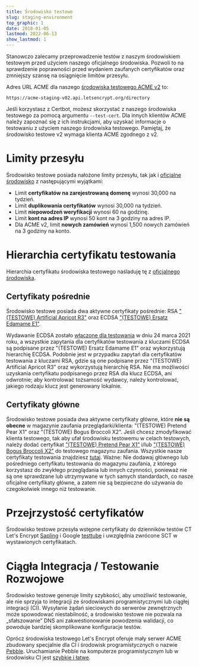 ```yaml
---
title: Środowisko testowe
slug: staging-environment
top_graphic: 1
date: 2018-01-05
lastmod: 2022-06-13
show_lastmod: 1
---
```



Stanowczo zalecamy przeprowadzenie testów z naszym środowiskiem testowym przed użyciem naszego oficjalnego środowiska. Pozwoli to na sprawdzenie poprawności przed wydaniem zaufanych certyfikatów oraz zmniejszy szansę na osiągnięcie limitów przesyłu.

Adres URL ACME dla naszego [środowiska testowego ACME v2](https://community.letsencrypt.org/t/staging-endpoint-for-acme-v2/49605) to:

`https://acme-staging-v02.api.letsencrypt.org/directory`

Jeśli korzystasz z Certbot, możesz skorzystać z naszego środowiska testowego za pomocą argumentu `--test-cert`. Dla innych klientów ACME należy zapoznać się z ich instrukcjami, aby uzyskać informacje o testowaniu z użyciem naszego środowiska testowego. Pamiętaj, że środowisko testowe v2 wymaga klienta ACME zgodnego z v2.

# Limity przesyłu

Środowisko testowe posiada nałożone limity przesyłu, tak jak i [oficjalne środowisko](/docs/rate-limits) z następującymi wyjątkami:

* Limit **certyfikatów na zarejestrowaną domenę** wynosi 30,000 na tydzień.
* Limit **duplikowania certyfikatów** wynosi 30,000 na tydzień.
* Limit **niepowodzeń weryfikacji** wynosi 60 na godzinę.
* Limit **kont na adres IP** wynosi 50 kont na 3 godziny na adres IP.
* Dla ACME v2, limit **nowych zamówień** wynosi 1,500 nowych zamówień na 3 godziny na konto.

# Hierarchia certyfikatu testowania

Hierarchia certyfikatu środowiska testowego naśladuję tę z [oficjalnego środowiska](/certificates).

## Certyfikaty pośrednie

Środowisko testowe posiada dwa aktywne certyfikaty pośrednie: RSA ["(TESTOWE) Artificial Apricot R3"](/certs/staging/letsencrypt-stg-int-r3.pem) oraz ECDSA ["(TESTOWE) Ersatz Edamame E1"](/certs/staging/letsencrypt-stg-int-e1.pem).

Wydawanie ECDSA zostało [włączone dla testowania](https://community.letsencrypt.org/t/ecdsa-issuance-available-in-staging-march-24/147839) w dniu 24 marca 2021 roku, a wszystkie zapytania dla certyfikatów testowania z kluczami ECDSA są podpisane przez "(TESTOWE) Ersatz Edamame E1" oraz wykorzystują hierarchię ECDSA. Podobnie jest w przypadku zapytań dla certyfikatów testowania z kluczami RSA, gdzie są one podpisane przez "(TESTOWE) Artificial Apricot R3" oraz wykorzystują hierarchię RSA. Nie ma możliwości uzyskania certyfikatu podpisanego przez RSA dla klucz ECDSA, ani odwrotnie; aby kontrolować tożsamość wydawcy, należy kontrolować, jakiego rodzaju klucz jest generowany lokalnie.

## Certyfikaty główne

Środowisko testowe posiada dwa aktywne certyfikaty główne, które **nie są obecne** w magazynie zaufania przeglądarki/klienta: "(TESTOWE) Pretend Pear X1" oraz "(TESTOWE) Bogus Broccoli X2". Jeśli chcesz zmodyfikować klienta testowego, tak aby ufał środowisku testowemu w celach testowych, należy dodać certyfikat ["(TESTOWE) Pretend Pear X1"](/certs/staging/letsencrypt-stg-root-x1.pem) i/lub ["(TESTOWE) Bogus Broccoli X2"](/certs/staging/letsencrypt-stg-root-x2.pem) do testowego magazynu zaufania. Wszystkie nasze certyfikaty testowania znajdziesz [tutaj](https://github.com/letsencrypt/website/tree/master/static/certs/staging).  Ważne: Nie dodawaj głównego lub pośredniego certyfikatu testowania do magazynu zaufania, z którego korzystasz do zwykłego przeglądania lub innych czynności, ponieważ nie są one sprawdzane lub utrzymywane w tych samych standardach, co nasze oficjalne certyfikaty główne, a zatem nie są bezpieczne do używania do czegokolwiek innego niż testowanie.

# Przejrzystość certyfikatów

Środowisko testowe przesyła wstępne certyfikaty do dzienników testów CT Let's Encrypt [Sapling](/docs/ct-logs) i Google [testtube](http://www.certificate-transparency.org/known-logs#TOC-Test-Logs) i uwzględnia zwrócone SCT w wystawionych certyfikatach.

# Ciągła Integracja / Testowanie Rozwojowe

Środowisko testowe generuje limity szybkości, aby umożliwić testowanie, ale nie sprzyja to integracji ze środowiskami programistycznymi lub ciągłej integracji (CI). Wysyłanie żądań sieciowych do serwerów zewnętrznych może spowodować niestabilność, a środowisko testowe nie pozwala na „sfałszowanie” DNS ani zakwestionowanie powodzenia walidacji, co powoduje bardziej skomplikowane konfiguracje testów.

Oprócz środowiska testowego Let's Encrypt oferuje mały serwer ACME zbudowany specjalnie dla CI i środowisk programistycznych o nazwie [Pebble](https://github.com/letsencrypt/pebble). Uruchamianie Pebble na komputerze programistycznym lub w środowisku CI jest [szybkie i łatwe](https://github.com/letsencrypt/pebble#docker).

